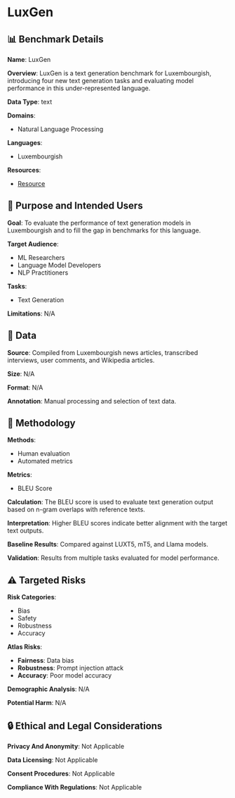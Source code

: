 # LuxGen

## 📊 Benchmark Details

**Name**: LuxGen

**Overview**: LuxGen is a text generation benchmark for Luxembourgish, introducing four new text generation tasks and evaluating model performance in this under-represented language.

**Data Type**: text

**Domains**:
- Natural Language Processing

**Languages**:
- Luxembourgish

**Resources**:
- [Resource](https://huggingface.co/instilux)

## 🎯 Purpose and Intended Users

**Goal**: To evaluate the performance of text generation models in Luxembourgish and to fill the gap in benchmarks for this language.

**Target Audience**:
- ML Researchers
- Language Model Developers
- NLP Practitioners

**Tasks**:
- Text Generation

**Limitations**: N/A

## 💾 Data

**Source**: Compiled from Luxembourgish news articles, transcribed interviews, user comments, and Wikipedia articles.

**Size**: N/A

**Format**: N/A

**Annotation**: Manual processing and selection of text data.

## 🔬 Methodology

**Methods**:
- Human evaluation
- Automated metrics

**Metrics**:
- BLEU Score

**Calculation**: The BLEU score is used to evaluate text generation output based on n-gram overlaps with reference texts.

**Interpretation**: Higher BLEU scores indicate better alignment with the target text outputs.

**Baseline Results**: Compared against LUXT5, mT5, and Llama models.

**Validation**: Results from multiple tasks evaluated for model performance.

## ⚠️ Targeted Risks

**Risk Categories**:
- Bias
- Safety
- Robustness
- Accuracy

**Atlas Risks**:
- **Fairness**: Data bias
- **Robustness**: Prompt injection attack
- **Accuracy**: Poor model accuracy

**Demographic Analysis**: N/A

**Potential Harm**: N/A

## 🔒 Ethical and Legal Considerations

**Privacy And Anonymity**: Not Applicable

**Data Licensing**: Not Applicable

**Consent Procedures**: Not Applicable

**Compliance With Regulations**: Not Applicable

